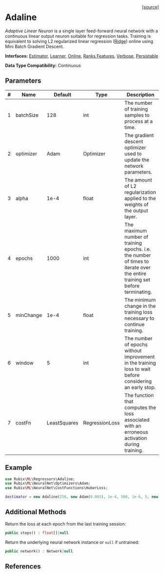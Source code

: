 <span style="float:right;"><a href="https://github.com/RubixML/ML/blob/master/src/Regressors/Adaline.php">[source]</a></span>

# Adaline
*Adaptive Linear Neuron* is a single layer feed-forward neural network with a continuous linear output neuron suitable for regression tasks. Training is equivalent to solving L2 regularized linear regression ([Ridge](ridge.md)) online using Mini Batch Gradient Descent.

**Interfaces:** [Estimator](../estimator.md), [Learner](../learner.md), [Online](../online.md), [Ranks Features](../ranks-features.md), [Verbose](../verbose.md), [Persistable](../persistable.md)

**Data Type Compatibility:** Continuous

## Parameters
| # | Name | Default | Type | Description |
|---|---|---|---|---|
| 1 | batchSize | 128 | int | The number of training samples to process at a time. |
| 2 | optimizer | Adam | Optimizer | The gradient descent optimizer used to update the network parameters. |
| 3 | alpha | 1e-4 | float | The amount of L2 regularization applied to the weights of the output layer. |
| 4 | epochs | 1000 | int | The maximum number of training epochs. i.e. the number of times to iterate over the entire training set before terminating. |
| 5 | minChange | 1e-4 | float | The minimum change in the training loss necessary to continue training. |
| 6 | window | 5 | int | The number of epochs without improvement in the training loss to wait before considering an early stop. |
| 7 | costFn | LeastSquares | RegressionLoss | The function that computes the loss associated with an erroneous activation during training. |

## Example
```php
use Rubix\ML\Regressors\Adaline;
use Rubix\ML\NeuralNet\Optimizers\Adam;
use Rubix\ML\NeuralNet\CostFunctions\HuberLoss;

$estimator = new Adaline(256, new Adam(0.001), 1e-4, 500, 1e-6, 5, new HuberLoss(2.5));
```

## Additional Methods
Return the loss at each epoch from the last training session:
```php
public steps() : float[]|null
```

Return the underlying neural network instance or `null` if untrained:
```php
public network() : Network|null
```

## References
[^1]: B. Widrow. (1960). An Adaptive "Adaline" Neuron Using Chemical "Memistors".
